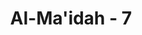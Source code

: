 ---
title: "Al-Ma'idah - 7"
no: 7
arabic_no: ٧
ayah: وَاذْكُرُوْا نِعْمَةَ اللّٰهِ عَلَيْكُمْ وَمِيْثَاقَهُ الَّذِيْ وَاثَقَكُمْ بِهٖٓ ۙاِذْ قُلْتُمْ سَمِعْنَا وَاَطَعْنَا ۖوَاتَّقُوا اللّٰهَ ۗاِنَّ اللّٰهَ عَلِيْمٌ ۢبِذَاتِ الصُّدُوْرِ
translation: "Dan ingatlah akan karunia Allah kepadamu dan perjanjian-Nya yang telah diikatkan kepadamu, ketika kamu mengatakan, “Kami mendengar dan kami menaati.” Dan bertakwalah kepada Allah, sungguh, Allah Maha Mengetahui segala isi hati."
tafsir: "Pada ayat ini Allah memerintahkan kepada kaum Muslimin agar mengingat nikmat-Nya, yaitu peraturan-peraturan agama yang telah ditetapkan kepada mereka. Dengan datangnya agama Islam hilanglah permusuhan, timbullah persaudaraan. Sesudah itu Allah mengingatkan akan perjanjian yang pernah diikrarkan yaitu janji patuh dan taat kepada Nabi Muhammad saw baik pada waktu susah maupun senang, mengikuti segala perintahnya dan akan meninggalkan segala larangannya dengan penuh kepatuhan dan ketaatan. Pada akhir ayat ini, Allah memerintahkan supaya kaum Muslimin tetap bertakwa kepada Allah, menjaga supaya jangan sampai lupa kepada nikmat-Nya dan jangan sampai melanggar janji yang sudah diikrarkan, baik secara terang terangan maupun secara sembunyi-sembunyi. Sebab Allah Maha Mengetahui segala yang tersimpan di dalam hati manusia."
---